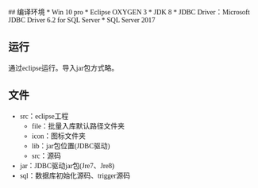 <font face="consolas">
## 编译环境
* Win 10 pro
* Eclipse OXYGEN 3
* JDK 8
* JDBC Driver：Microsoft JDBC Driver 6.2 for SQL Server
* SQL Server 2017

## 运行
通过eclipse运行。导入jar包方式略。

## 文件
* src：eclipse工程
	* file：批量入库默认路径文件夹
	* icon：图标文件夹
	* lib：jar包位置(JDBC驱动)
	* src：源码
* jar：JDBC驱动jar包(Jre7、Jre8)
* sql：数据库初始化源码、trigger源码


